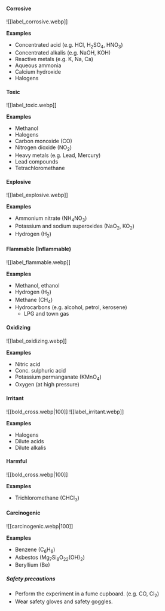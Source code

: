 #### Corrosive
![[label_corrosive.webp]]

**Examples**
- Concentrated acid (e.g. HCl, H<sub>2</sub>SO<sub>4</sub>, HNO<sub>3</sub>)
- Concentrated alkalis (e.g. NaOH, KOH)
- Reactive metals (e.g. K, Na, Ca)
- Aqueous ammonia
- Calcium hydroxide
- Halogens

#### Toxic
![[label_toxic.webp]]

**Examples**
- Methanol
- Halogens
- Carbon monoxide (CO)
- Nitrogen dioxide (NO<sub>2</sub>)
- Heavy metals (e.g. Lead, Mercury)
- Lead compounds
- Tetrachloromethane

#### Explosive
![[label_explosive.webp]]

**Examples**
- Ammonium nitrate (NH<sub>4</sub>NO<sub>3</sub>)
- Potassium and sodium superoxides (NaO<sub>2</sub>, KO<sub>2</sub>)
- Hydrogen (H<sub>2</sub>)

#### Flammable (Inflammable)
![[label_flammable.webp]]

**Examples**
- Methanol, ethanol
- Hydrogen (H<sub>2</sub>)
- Methane (CH<sub>4</sub>)
- Hydrocarbons (e.g. alcohol, petrol, kerosene)
	- LPG and town gas

#### Oxidizing
![[label_oxidizing.webp]]

**Examples**
- Nitric acid
- Conc. sulphuric acid
- Potassium permanganate (KMnO<sub>4</sub>)
- Oxygen (at high pressure)

#### Irritant
 ![[bold_cross.webp|100]] ![[label_irritant.webp]]

**Examples**
- Halogens
- Dilute acids
- Dilute alkalis

#### Harmful
![[bold_cross.webp|100]]

**Examples**
- Trichloromethane (CHCl<sub>3</sub>)

#### Carcinogenic
![[carcinogenic.webp|100]]

**Examples**
- Benzene (C<sub>6</sub>H<sub>6</sub>)
- Asbestos (Mg<sub>7</sub>Si<sub>8</sub>O<sub>22</sub>(OH)<sub>2</sub>)
- Beryllium (Be)

##### Safety precautions
- Perform the experiment in a fume cupboard. (e.g. CO, Cl<sub>2</sub>)
- Wear safety gloves and safety goggles.
